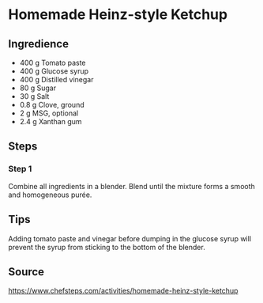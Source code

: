 # Homemade Heinz-style Ketchup

## Ingredience

- 400 g Tomato paste 
- 400 g Glucose syrup 
- 400 g Distilled vinegar 
- 80 g Sugar
- 30 g Salt 
- 0.8 g Clove, ground 
- 2 g MSG, optional 
- 2.4 g Xanthan gum 

## Steps

### Step 1

Combine all ingredients in a blender. Blend until the mixture forms a smooth and homogeneous purée.

## Tips

Adding tomato paste and vinegar before dumping in the glucose syrup will prevent the syrup from sticking to the bottom of the blender.

## Source

https://www.chefsteps.com/activities/homemade-heinz-style-ketchup
